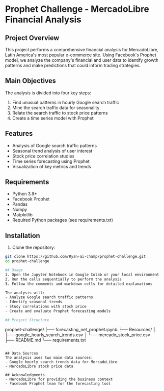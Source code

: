 # Prophet Challenge - MercadoLibre Financial Analysis

## Project Overview
This project performs a comprehensive financial analysis for MercadoLibre, Latin America's most popular e-commerce site. Using Facebook's Prophet model, we analyze the company's financial and user data to identify growth patterns and make predictions that could inform trading strategies.

## Main Objectives
The analysis is divided into four key steps:
1. Find unusual patterns in hourly Google search traffic
2. Mine the search traffic data for seasonality
3. Relate the search traffic to stock price patterns
4. Create a time series model with Prophet

## Features
- Analysis of Google search traffic patterns
- Seasonal trend analysis of user interest
- Stock price correlation studies
- Time series forecasting using Prophet
- Visualization of key metrics and trends

## Requirements
- Python 3.8+
- Facebook Prophet
- Pandas
- Numpy
- Matplotlib
- Required Python packages (see requirements.txt)

## Installation
1. Clone the repository:
```bash
git clone https://github.com/Ryan-ai-champ/prophet-challenge.git
cd prophet-challenge

## Usage
1. Open the Jupyter Notebook in Google Colab or your local environment
2. Run the cells sequentially to perform the analysis
3. Follow the comments and markdown cells for detailed explanations

The analysis will:
- Analyze Google search traffic patterns
- Identify seasonal trends
- Study correlations with stock price
- Create and evaluate Prophet forecasting models

## Project Structure
```
prophet-challenge/
├── forecasting_net_prophet.ipynb
├── Resources/
│   ├── google_hourly_search_trends.csv
│   └── mercado_stock_price.csv
├── README.md
└── requirements.txt
```

## Data Sources
The analysis uses two main data sources:
- Google hourly search trends data for MercadoLibre
- MercadoLibre stock price data

## Acknowledgments
- MercadoLibre for providing the business context
- Facebook Prophet team for the forecasting tool
